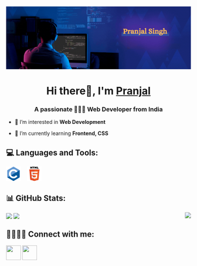 <img src="https://github.com/prancodes/prancodes/blob/main/Github%20Banner.gif" alt="Banner"></img>
<h1 align="center">Hi there👋, I'm <a href src="https://github.com/prancodes" target="_main" >Pranjal</a></h1>
<h3 align="center">A passionate 👨🏻‍💻 Web Developer from India</h3>

- 🔭 I’m interested in **Web Development**

- 🌱 I’m currently learning **Frontend, CSS**


### <h2>💻 Languages and Tools:</h2>
<pre align="left"><a href="https://www.cprogramming.com/" target="_blank" rel="noreferrer"><img src="https://raw.githubusercontent.com/devicons/devicon/master/icons/c/c-original.svg" alt="c" width="40" height="40"/></a>  <a href="https://www.w3.org/html/" target="_blank" rel="noreferrer"><img src="https://raw.githubusercontent.com/devicons/devicon/master/icons/html5/html5-original-wordmark.svg" alt="html5" width="40" height="40"/></a></pre>


### <h2>📊 GitHub Stats:</h2>
<img align="center" height=195 src="https://github-readme-stats.vercel.app/api/top-langs/?username=prancodes&theme=vision-friendly-dark&hide_border=false&include_all_commits=true&count_private=false&layout=compact"></img>
<img align="right" src="https://user-images.githubusercontent.com/115187902/230700872-d5f44b85-56c7-4e27-80a4-6e2db901e60c.gif" height="280"></img>
<img align="center" height=200 align="centre" src="https://github-readme-streak-stats.herokuapp.com/?user=prancodes&theme=vision-friendly-dark&hide_border=false"></img>

<!--
![](https://github-readme-stats.vercel.app/api?username=prancodes&theme=vision-friendly-dark&hide_border=false&include_all_commits=true&count_private=false)
![](https://github-readme-stats.vercel.app/api/top-langs/?username=prancodes&theme=vision-friendly-dark&hide_border=false&include_all_commits=true&count_private=false&layout=compact)</br>
![](https://github-readme-streak-stats.herokuapp.com/?user=prancodes&theme=vision-friendly-dark&hide_border=false)
-->

### <h2>🫱🏼‍🫲🏼 Connect with me:</h2>
<a href="https://github.com/prancodes"><img src="https://github.githubassets.com/assets/GitHub-Mark-ea2971cee799.png" width="40" height="40"></img></a>  <a href="prancoder@gmail.com"><img src="https://cdn3d.iconscout.com/3d/free/thumb/free-gmail-8913532-7250524.png?f=webp" width="40" height="40"></img></a>


<!---
prancodes/prancodes is a ✨ special ✨ repository because its `README.md` (this file) appears on your GitHub profile.
You can click the Preview link to take a look at your changes.
--->
